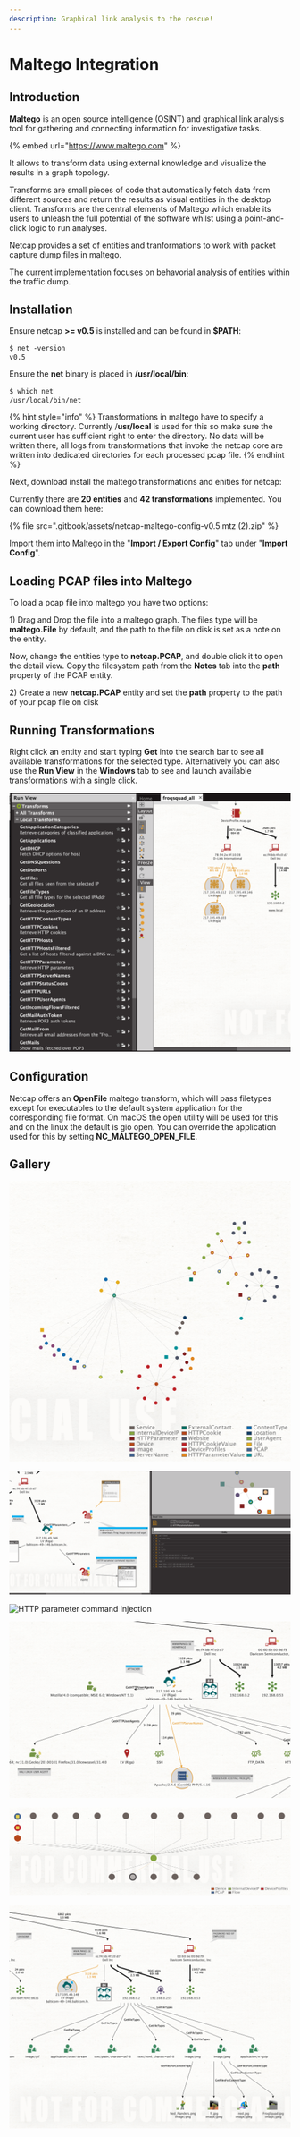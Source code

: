 ```yaml
---
description: Graphical link analysis to the rescue!
---
```


# Maltego Integration

## Introduction

**Maltego** is an open source intelligence \(OSINT\) and graphical link analysis tool for gathering and connecting information for investigative tasks.

{% embed url="https://www.maltego.com" %}

It allows to transform data using external knowledge and visualize the results in a graph topology.

Transforms are small pieces of code that automatically fetch data from different sources and return the results as visual entities in the desktop client. Transforms are the central elements of Maltego which enable its users to unleash the full potential of the software whilst using a point-and-click logic to run analyses.

Netcap provides a set of entities and tranformations to work with packet capture dump files in maltego.

The current implementation focuses on behavorial analysis of entities within the traffic dump.

## Installation

Ensure netcap **&gt;= v0.5** is installed and can be found in **$PATH**:

```text
$ net -version
v0.5
```

Ensure the **net** binary is placed in **/usr/local/bin**:

```text
$ which net
/usr/local/bin/net
```

{% hint style="info" %}
Transformations in maltego have to specify a working directory. Currently /**usr/local** is used for this so make sure the current user has sufficient right to enter the directory. No data will be written there, all logs from transformations that invoke the netcap core are written into dedicated directories for each processed pcap file.
{% endhint %}

Next, download install the maltego transformations and enities for netcap:

Currently there are **20 entities** and **42 transformations** implemented. You can download them here:

{% file src=".gitbook/assets/netcap-maltego-config-v0.5.mtz \(2\).zip" %}

Import them into Maltego in the "**Import / Export Config**" tab under "**Import Config**".

## Loading PCAP files into Maltego

To load a pcap file into maltego you have two options:

1\) Drag and Drop the file into a maltego graph. The files type will be **maltego.File** by default, and the path to the file on disk is set as a note on the entity.

Now, change the entities type to **netcap.PCAP**, and double click it to open the detail view. Copy the filesystem path from the **Notes** tab into the **path** property of the PCAP entity.

2\) Create a new **netcap.PCAP** entity and set the **path** property to the path of your pcap file on disk

## Running Transformations

Right click an entity and start typing **Get** into the search bar to see all available transformations for the selected type. Alternatively you can also use the **Run View** in the **Windows** tab to see and launch available transformations with a single click.

![](.gitbook/assets/screenshot-2020-04-15-at-23.36.04.png)

## Configuration

Netcap offers an **OpenFile** maltego transform, which will pass filetypes except for executables to the default system application for the corresponding file format. On macOS the open utility will be used for this and on the linux the default is gio open. You can override the application used for this by setting **NC\_MALTEGO\_OPEN\_FILE**.

## Gallery

![Graph during an investigation \(organic topology\)](.gitbook/assets/screenshot-2020-03-25-at-01.22.54.png)

![PHP webshell interaction](.gitbook/assets/screenshot-2020-03-25-at-15.00.45-1.png)

![HTTP parameter command injection](.gitbook/assets/screenshot-2020-03-25-at-15.00.55.png)

![Dataset investigation](.gitbook/assets/screenshot-2020-03-25-at-00.20.06.png)

![Flow Graph](.gitbook/assets/screenshot-2020-03-25-at-20.19.15.png)

![Dataset investigation](.gitbook/assets/screenshot-2020-03-24-at-23.52.23.png)

